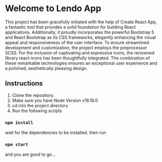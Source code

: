 # Welcome to Lendo App

This project has been gracefully initiated with the help of Create React App, a fantastic tool that provides a solid foundation for building React applications. Additionally, it proudly incorporates the powerful Bootstrap 5 and React Bootstrap as its CSS frameworks, elegantly enhancing the visual appeal and responsiveness of the user interface. To ensure streamlined development and customization, the project employs the preprocessor SCSS. For the inclusion of captivating and expressive icons, the renowned library react-icons has been thoughtfully integrated. The combination of these remarkable technologies ensures an exceptional user experience and a polished, aesthetically pleasing design.

## Instructions

1. Clone the repository.
2. Make sure you have Node Version v18.16.0
3. cd into the project directory
4. Run the following scripts

### `npm install`

wait for the dependencies to be installed.
then run
### `npm start`

 and you are good to go...
